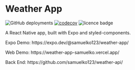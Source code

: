 # Weather App

![GitHub deployments](https://img.shields.io/github/deployments/samuelko123/weather-app/production?label=vercel&logo=vercel)
[![codecov](https://codecov.io/gh/samuelko123/weather-app/branch/main/graph/badge.svg?token=VUBC6XWZLT)](https://codecov.io/gh/samuelko123/weather-app)
![licence badge](https://img.shields.io/github/license/samuelko123/weather-app)

<p>A React Native app, built with Expo and styled-components.</p>
<p>Expo Demo: https://expo.dev/@samuelko123/weather-app/</p>
<p>Web Demo: https://weather-app-samuelko.vercel.app/</p>
<p>Back End: https://github.com/samuelko123/weather-api/</p>
